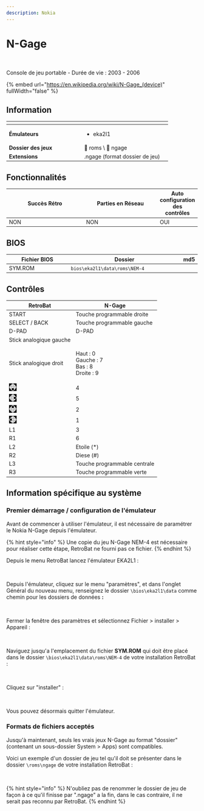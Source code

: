 ```yaml
---
description: Nokia
---
```


# N-Gage

<div align="left">

<figure><picture><source srcset="https://raw.githubusercontent.com/fabricecaruso/es-theme-carbon/db9685d44d41fa27f869daaba3ab446395ff3485/art/logos/ngage-w.svg" media="(prefers-color-scheme: dark)"><img src="https://raw.githubusercontent.com/fabricecaruso/es-theme-carbon/db9685d44d41fa27f869daaba3ab446395ff3485/art/logos/ngage.svg" alt="" width="563"></picture><figcaption></figcaption></figure>

</div>

Console de jeu portable - Durée de vie : 2003 - 2006

{% embed url="https://en.wikipedia.org/wiki/N-Gage_(device)" fullWidth="false" %}

## Information

<table data-header-hidden><thead><tr><th width="184"></th><th></th><th data-hidden></th></tr></thead><tbody><tr><td><strong>Émulateurs</strong></td><td><ul><li>eka2l1</li></ul></td><td></td></tr><tr><td><strong>Dossier des jeux</strong></td><td><span data-gb-custom-inline data-tag="emoji" data-code="1f4c1">📁</span> roms \ <span data-gb-custom-inline data-tag="emoji" data-code="1f4c2">📂</span> ngage</td><td></td></tr><tr><td><strong>Extensions</strong></td><td>.ngage (format dossier de jeu)</td><td></td></tr></tbody></table>

## Fonctionnalités

<table><thead><tr><th width="256">Succès Rétro</th><th width="243">Parties en Réseau</th><th>Auto configuration des contrôles</th></tr></thead><tbody><tr><td>NON</td><td>NON</td><td>OUI</td></tr></tbody></table>

## BIOS

<table><thead><tr><th width="187">Fichier BIOS</th><th width="327">Dossier</th><th>md5</th></tr></thead><tbody><tr><td>SYM.ROM</td><td><code>bios\eka2l1\data\roms\NEM-4</code></td><td></td></tr></tbody></table>

## Contrôles

| RetroBat                                                                           | N-Gage                                                 |
| ---------------------------------------------------------------------------------- | ------------------------------------------------------ |
| START                                                                              | Touche programmable droite                             |
| SELECT / BACK                                                                      | Touche programmable gauche                             |
| D-PAD                                                                              | D-PAD                                                  |
| Stick analogique gauche                                                            |                                                        |
| Stick analogique droit                                                             | <p>Haut : 0<br>Gauche : 7<br>Bas : 8<br>Droite : 9</p> |
| ![A](<../../../../.gitbook/assets/image (19).png>)                                 | 4                                                      |
| ![B](<../../../../.gitbook/assets/image (6).png>)                                  | 5                                                      |
| <img src="../../../../.gitbook/assets/image (34).png" alt="" data-size="original"> | 2                                                      |
| <img src="../../../../.gitbook/assets/image (32).png" alt="" data-size="line">     | 1                                                      |
| L1                                                                                 | 3                                                      |
| R1                                                                                 | 6                                                      |
| L2                                                                                 | Etoile (\*)                                            |
| R2                                                                                 | Diese (#)                                              |
| L3                                                                                 | Touche programmable centrale                           |
| R3                                                                                 | Touche programmable verte                              |

## Information spécifique au système

### Premier démarrage / configuration de l'émulateur

Avant de commencer à utiliser l'émulateur, il est nécessaire de paramétrer le Nokia N-Gage depuis l'émulateur.

{% hint style="info" %}
Une copie du jeu N-Gage NEM-4 est nécessaire pour réaliser cette étape, RetroBat ne fourni pas ce fichier.
{% endhint %}

Depuis le menu RetroBat lancez l'émulateur EKA2L1 :

<div align="left">

<figure><img src="https://i.imgur.com/8uq6sZD.png" alt=""><figcaption></figcaption></figure>

</div>

Depuis l'émulateur, cliquez sur le menu "paramètres", et dans l'onglet Général du nouveau menu, renseignez le dossier `\bios\eka2l1\data` comme chemin pour les dossiers de données **:**

<div align="left">

<figure><img src="https://i.imgur.com/PVxvecz.png" alt=""><figcaption></figcaption></figure>

</div>

Fermer la fenêtre des paramètres et sélectionnez Fichier > installer > Appareil :

<div align="left">

<figure><img src="https://i.imgur.com/4YTH5N7.png" alt=""><figcaption></figcaption></figure>

</div>

Naviguez jusqu'a l'emplacement du fichier **SYM.ROM** qui doit être placé dans le dossier `\bios\eka2l1\data\roms\NEM-4` de votre installation RetroBat :

<div align="left">

<figure><img src="https://i.imgur.com/mChh9GO.png" alt=""><figcaption></figcaption></figure>

</div>

Cliquez sur "installer" :

<div align="left">

<figure><img src="https://i.imgur.com/tI2Pcds.png" alt=""><figcaption></figcaption></figure>

</div>

Vous pouvez désormais quitter l'émulateur.



### Formats de fichiers acceptés

Jusqu'à maintenant, seuls les vrais jeux N-Gage au format "dossier" (contenant un sous-dossier System > Apps) sont compatibles.

Voici un exemple d'un dossier de jeu tel qu'il doit se présenter dans le dossier  `\roms\ngage` de votre installation RetroBat :

<div align="left">

<figure><img src="https://i.imgur.com/wUcyu53.png" alt=""><figcaption></figcaption></figure>

</div>

{% hint style="info" %}
N'oubliez pas de renommer le dossier de jeu de façon à ce qu'il finisse par ".ngage" a la fin, dans le cas contraire, il ne serait pas reconnu par RetroBat.
{% endhint %}
